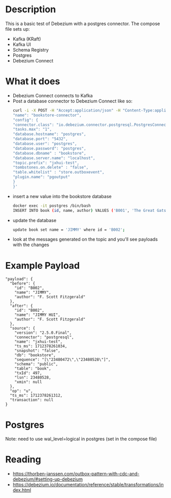 # Description

This is a basic test of Debezium with a postgres connector. The compose file sets up:

- Kafka (KRaft)
- Kafka UI
- Schema Registry
- Postgres
- Debezium Connect

# What it does

- Debezium Connect connects to Kafka
- Post a database connector to Debezium Connect like so:
  ```bash
  curl -i -X POST -H "Accept:application/json" -H "Content-Type:application/json" localhost:8083/connectors/ -d '{
  "name": "bookstore-connector",
  "config": {
  "connector.class": "io.debezium.connector.postgresql.PostgresConnector",
  "tasks.max": "1",
  "database.hostname": "postgres",
  "database.port": "5432",
  "database.user": "postgres",
  "database.password": "postgres",
  "database.dbname" : "bookstore",
  "database.server.name": "localhost",
  "topic.prefix": "jxhui-test",
  "tombstones.on.delete" : "false",
  "table.whitelist" : "store.outboxevent",
  "plugin.name": "pgoutput"
  }
  }'
  ```
- insert a new value into the bookstore database
  ```bash
  docker exec -it postgres /bin/bash
  INSERT INTO book (id, name, author) VALUES ('B001', 'The Great Gatsby', 'F. Scott Fitzgerald');
  ```
- update the database
  ```bash
  update book set name = 'JIMMY' where id = 'B002';
  ```
- look at the messages generated on the topic and you'll see payloads with the changes

# Example Payload

```
"payload": {
  "before": {
    "id": "B002",
    "name": "JIMMY",
    "author": "F. Scott Fitzgerald"
  },
  "after": {
    "id": "B002",
    "name": "JIMMY HUI",
    "author": "F. Scott Fitzgerald"
  },
  "source": {
    "version": "2.5.0.Final",
    "connector": "postgresql",
    "name": "jxhui-test",
    "ts_ms": 1712378261034,
    "snapshot": "false",
    "db": "bookstore",
    "sequence": "[\"23480472\",\"23480528\"]",
    "schema": "public",
    "table": "book",
    "txId": 497,
    "lsn": 23480528,
    "xmin": null
  },
  "op": "u",
  "ts_ms": 1712378261312,
  "transaction": null
}
```

# Postgres

Note: need to use wal_level=logical in postgres (set in the compose file)

# Reading

- https://thorben-janssen.com/outbox-pattern-with-cdc-and-debezium/#setting-up-debezium
- https://debezium.io/documentation/reference/stable/transformations/index.html
